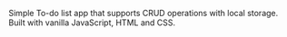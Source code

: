 Simple To-do list app that supports CRUD operations with local storage. Built with vanilla JavaScript, HTML and CSS.

